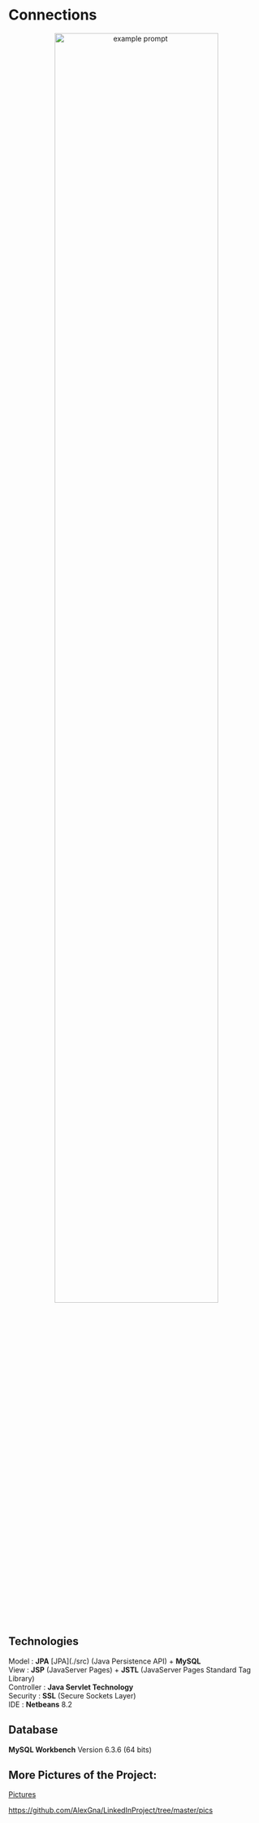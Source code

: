# Connections

<p align="center"> <img src="https://user-images.githubusercontent.com/44316752/49393551-3ee29280-f73a-11e8-88e2-6326baa4bcdc.gif" alt="example prompt" width="80%" height="80%" /></p>

<h2>Technologies</h2>
Model : <b>JPA</b> 
[JPA](./src)
(Java Persistence API) + <b>MySQL</b></br>
View : <b>JSP</b> (JavaServer Pages) + <b>JSTL</b> (JavaServer Pages Standard Tag Library)</br>
Controller : <b>Java Servlet Technology</b></br>
Security : <b>SSL</b> (Secure Sockets Layer)</br>
IDE : <b>Netbeans</b> 8.2

<h2> Database </h2>
<b>MySQL Workbench</b> Version 6.3.6 (64 bits)

<h2>More Pictures of the Project:</h2>

[Pictures](./src)

https://github.com/AlexGna/LinkedInProject/tree/master/pics

